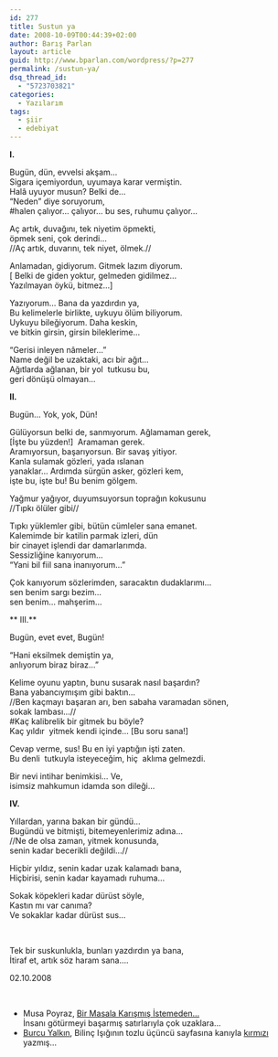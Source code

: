 ```yaml
---
id: 277
title: Sustun ya
date: 2008-10-09T00:44:39+02:00
author: Barış Parlan
layout: article
guid: http://www.bparlan.com/wordpress/?p=277
permalink: /sustun-ya/
dsq_thread_id:
  - "5723703821"
categories:
  - Yazılarım
tags:
  - şiir
  - edebiyat
---
```


**I.**

Bugün, dün, evvelsi akşam&#8230;  
Sigara içemiyordun, uyumaya karar vermiştin.  
Halâ uyuyor musun? Belki de&#8230;  
&#8220;Neden&#8221; diye soruyorum,  
#halen çalıyor&#8230; çalıyor&#8230; bu ses, ruhumu çalıyor&#8230;<!--more-->

Aç artık, duvağını, tek niyetim öpmekti,  
öpmek seni, çok derindi&#8230;  
//Aç artık, duvarını, tek niyet, ölmek.//

Anlamadan, gidiyorum. Gitmek lazım diyorum.  
[ Belki de giden yoktur, gelmeden gidilmez&#8230;  
Yazılmayan öykü, bitmez&#8230;]

Yazıyorum&#8230; Bana da yazdırdın ya,  
Bu kelimelerle birlikte, uykuyu ölüm biliyorum.  
Uykuyu bileğiyorum. Daha keskin,  
ve bitkin girsin, girsin bileklerime&#8230;

&#8220;Gerisi inleyen nâmeler&#8230;&#8221;  
Name değil be uzaktaki, acı bir ağıt&#8230;  
Ağıtlarda ağlanan, bir yol  tutkusu bu,  
geri dönüşü olmayan&#8230;

**II.**

Bugün&#8230; Yok, yok, Dün!

Gülüyorsun belki de, sanmıyorum. Ağlamaman gerek,  
[İşte bu yüzden!]  Aramaman gerek.  
Aramıyorsun, başarıyorsun. Bir savaş yitiyor.  
Kanla sulamak gözleri, yada ıslanan  
yanaklar&#8230; Ardımda sürgün asker, gözleri kem,  
işte bu, işte bu! Bu benim gölgem.

Yağmur yağıyor, duyumsuyorsun toprağın kokusunu  
//Tıpkı ölüler gibi//

Tıpkı yüklemler gibi, bütün cümleler sana emanet.  
Kalemimde bir katilin parmak izleri, dün  
bir cinayet işlendi dar damarlarımda.  
Sessizliğine kanıyorum&#8230;  
&#8220;Yani bil fiil sana inanıyorum&#8230;&#8221;

Çok kanıyorum sözlerimden, saracaktın dudaklarımı&#8230;  
sen benim sargı bezim&#8230;  
sen benim&#8230; mahşerim&#8230;

** III.**

Bugün, evet evet, Bugün!

&#8220;Hani eksilmek demiştin ya,  
anlıyorum biraz biraz&#8230;&#8221;

Kelime oyunu yaptın, bunu susarak nasıl başardın?  
Bana yabancıymışım gibi baktın&#8230;  
//Ben kaçmayı başaran arı, ben sabaha varamadan sönen,  
sokak lambası&#8230;//  
#Kaç kalibrelik bir gitmek bu böyle?  
Kaç yıldır  yitmek kendi içinde&#8230; [Bu soru sana!]

Cevap verme, sus! Bu en iyi yaptığın işti zaten.  
Bu denli  tutkuyla isteyeceğim, hiç  aklıma gelmezdi.

Bir nevi intihar benimkisi&#8230; Ve,  
isimsiz mahkumun idamda son dileği&#8230;

**IV.**

Yıllardan, yarına bakan bir gündü&#8230;  
Bugündü ve bitmişti, bitemeyenlerimiz adına&#8230;  
//Ne de olsa zaman, yitmek konusunda,  
senin kadar becerikli değildi&#8230;//

Hiçbir yıldız, senin kadar uzak kalamadı bana,  
Hiçbirisi, senin kadar kayamadı ruhuma&#8230;

Sokak köpekleri kadar dürüst söyle,  
Kastın mı var canıma?  
Ve sokaklar kadar dürüst sus&#8230;

&nbsp;

Tek bir suskunlukla, bunları yazdırdın ya bana,  
İtiraf et, artık söz haram sana&#8230;.

02.10.2008

&nbsp;

  * Musa Poyraz, <a title="Musa Poyraz - Bir Masala Karıştık İstemeden" href="http://cid-324ef70303f11ca4.spaces.live.com/blog/cns!324EF70303F11CA4!578.entry" target="_self">Bir Masala Karışmış İstemeden&#8230;</a>  
    İnsanı götürmeyi başarmış satırlarıyla çok uzaklara&#8230;
  * <a title="Burcu Yalkın - Blog" href="http://burcuyalkin.blogcu.com/" target="_blank">Burcu Yalkın</a>, Bilinç Işığının tozlu üçüncü sayfasına kanıyla <a title="Burcu Yalkın - Kırmızı - Bilinç Işığı" href="http://bilincisigi.blogcu.com/3-5-2008-bilinc-isigi-yil-2-sayi-13-savas-ezgi-burcu-yalkin-mayis-2008-sayfa-3_14628901.html" target="_blank">kırmızı</a> yazmış&#8230;
